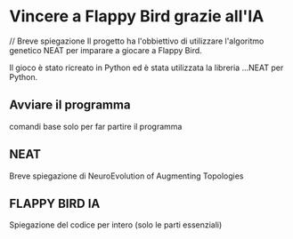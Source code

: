 # Vincere a Flappy Bird grazie all'IA 
// Breve spiegazione
Il progetto ha l'obbiettivo di utilizzare l'algoritmo genetico NEAT per imparare a giocare a Flappy Bird. 

Il gioco è stato ricreato in Python ed è stata utilizzata la libreria ...NEAT per Python.


## Avviare il programma

comandi base solo per far partire il programma


## NEAT

Breve spiegazione di NeuroEvolution of Augmenting Topologies


## FLAPPY BIRD IA

Spiegazione del codice per intero (solo le parti essenziali)

